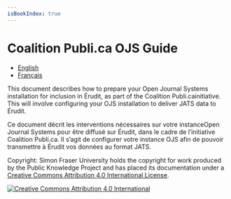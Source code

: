 ```yaml
---
isBookIndex: true
---
```


# Coalition Publi.ca OJS Guide

* [English](en/)
* [Français](fr/)

This document describes how to prepare your ​Open Journal Systems​ installation for inclusion in Érudit​, as part of the ​Coalition Publi.ca​ initiative. This will involve configuring your OJS installation to deliver JATS data to Érudit.

Ce document décrit les interventions nécessaires sur votre instance ​Open Journal Systems pour être diffusé sur ​Érudit​, dans le cadre de l’initiative ​Coalition Publi.ca​. Il s’agit de configurer votre instance OJS afin de pouvoir transmettre à Érudit vos données au format JATS.

Copyright: Simon Fraser University holds the copyright for work produced by the Public Knowledge Project and has placed its documentation under a [Creative Commons Attribution 4.0 International License](http://creativecommons.org/licenses/by/4.0/).

[![Creative Commons Attribution 4.0 International](https://i.creativecommons.org/l/by/4.0/88x31.png)](http://creativecommons.org/licenses/by/4.0/)
